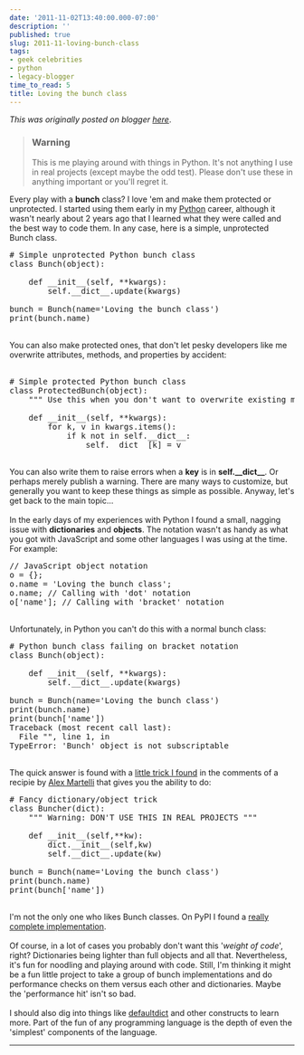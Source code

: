 ```yaml
---
date: '2011-11-02T13:40:00.000-07:00'
description: ''
published: true
slug: 2011-11-loving-bunch-class
tags:
- geek celebrities
- python
- legacy-blogger
time_to_read: 5
title: Loving the bunch class
---
```


*This was originally posted on blogger [here](https://pydanny.blogspot.com/2011/11/loving-bunch-class.html)*.

<blockquote><h3>Warning</h3>This is me playing around with things in Python. It's not anything I use in real projects (except maybe the odd test). Please don't use these in anything important or you'll regret it.</blockquote>Every play with a <b>bunch</b> class? I love 'em and make them protected or unprotected. I started using them early in my <a href="http://python.org">Python</a> career, although it wasn't nearly about 2 years ago that I learned what they were called and the best way to code them. In any case, here is a simple, unprotected Bunch class.<br /><pre class="prettyprint-py"># Simple unprotected Python bunch class<br />class Bunch(object):<br /><br />    def __init__(self, **kwargs):<br />        self.__dict__.update(kwargs)<br /><br />bunch = Bunch(name='Loving the bunch class')<br />print(bunch.name)<br /></pre><br />You can also make protected ones, that don't let pesky developers like me overwrite attributes, methods, and properties by accident:<br /><br /><pre class="prettyprint-py"># Simple protected Python bunch class<br />class ProtectedBunch(object):<br />    """ Use this when you don't want to overwrite existing methods and data """<br /><br />    def __init__(self, **kwargs):<br />        for k, v in kwargs.items():<br />            if k not in self.__dict__:<br />                self.__dict__[k] = v<br /></pre><br />You can also write them to raise errors when a <b>key</b> is in <b>self.__dict__</b>. Or perhaps merely publish a warning. There are many ways to customize, but generally you want to keep these things as simple as possible. Anyway, let's get back to the main topic...<br /><br />In the early days of my experiences with Python I found a small, nagging issue with <b>dictionaries</b> and <b>objects</b>. The notation wasn't as handy as what you got with JavaScript and some other languages I was using at the time. For example:<br /><pre class="prettyprint-js">// JavaScript object notation<br />o = {};<br />o.name = 'Loving the bunch class';<br />o.name; // Calling with 'dot' notation<br />o['name']; // Calling with 'bracket' notation  <br /></pre><br />Unfortunately, in Python you can't do this with a normal bunch class:<br /><pre class="prettyprint-py"># Python bunch class failing on bracket notation<br />class Bunch(object):<br /><br />    def __init__(self, **kwargs):<br />        self.__dict__.update(kwargs)<br /><br />bunch = Bunch(name='Loving the bunch class')<br />print(bunch.name)<br />print(bunch['name'])<br />Traceback (most recent call last):<br />  File "", line 1, in <br />TypeError: 'Bunch' object is not subscriptable<br /></pre><br />The quick answer is found with a <a href="http://code.activestate.com/recipes/52308/#c2">little trick I found</a> in the comments of a recipie by <a href="http://en.wikipedia.org/wiki/Alex_Martelli">Alex Martelli</a> that gives you the ability to do:<br /><pre class="prettyprint-py"># Fancy dictionary/object trick<br />class Buncher(dict):<br />    """ Warning: DON'T USE THIS IN REAL PROJECTS """<br /><br />    def __init__(self,**kw):<br />        dict.__init__(self,kw)<br />        self.__dict__.update(kw)<br /><br />bunch = Bunch(name='Loving the bunch class')<br />print(bunch.name)<br />print(bunch['name'])<br /></pre><br />I'm not the only one who likes Bunch classes. On PyPI I found a <a href="http://pypi.python.org/pypi/bunch">really complete implementation</a>.<br /><br />Of course, in a lot of cases you probably don't want this '<i>weight of code</i>', right? Dictionaries being lighter than full objects and all that. Nevertheless, it's fun for noodling and playing around with code. Still, I'm thinking it might be a fun little project to take a group of bunch implementations and do performance checks on them versus each other and dictionaries. Maybe the 'performance hit' isn't so bad.<br /><br />I should also dig into things like <a href="http://docs.python.org/library/collections.html#defaultdict-objects">defaultdict</a> and other constructs to learn more. Part of the fun of any programming language is the depth of even the 'simplest' components of the language.

---

